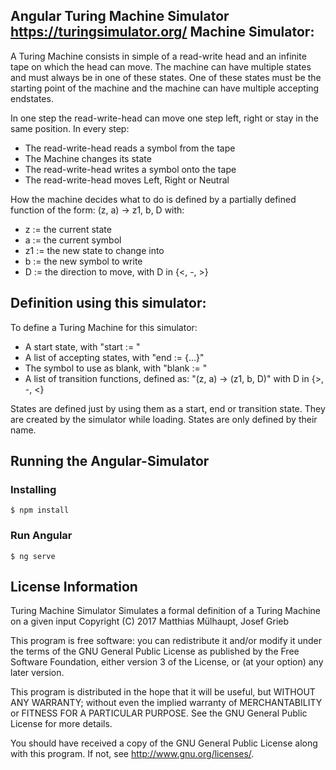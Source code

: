 Angular Turing Machine Simulator
https://turingsimulator.org/
Machine Simulator:
-------------------
A Turing Machine consists in simple of a read-write head and an infinite tape on which the head can move.
The machine can have multiple states and must always be in one of these states.
One of these states must be the starting point of the machine and the machine can have multiple accepting endstates.

In one step the read-write-head can move one step left, right or stay in the same position.
In every step:
 - The read-write-head reads a symbol from the tape
 - The Machine changes its state
 - The read-write-head writes a symbol onto the tape
 - The read-write-head moves Left, Right or Neutral
 
How the machine decides what to do is defined by a partially defined function of the form: (z, a) -> z1, b, D with:
 - z  := the current state
 - a  := the current symbol
 - z1 := the new state to change into
 - b  := the new symbol to write
 - D  := the direction to move, with D in {<, -, >}
 
Definition using this simulator:
--------------------------------
To define a Turing Machine for this simulator:
  - A start state, with "start := "
  - A list of accepting states, with "end := {...}"
  - The symbol to use as blank, with "blank := "
  - A list of transition functions, defined as: "(z, a) -> (z1, b, D)" with D in {>, -, <}

States are defined just by using them as a start, end or transition state. They are created by the simulator while loading. States are only defined by their name.

Running the Angular-Simulator
--------------------------------
### Installing
```shell
$ npm install
```
### Run Angular
```shell
$ ng serve
```
License Information
-------------------
Turing Machine Simulator
Simulates a formal definition of a Turing Machine on a given input
Copyright (C) 2017  Matthias Mülhaupt, Josef Grieb

This program is free software: you can redistribute it and/or modify
it under the terms of the GNU General Public License as published by
the Free Software Foundation, either version 3 of the License, or
(at your option) any later version.

This program is distributed in the hope that it will be useful,
but WITHOUT ANY WARRANTY; without even the implied warranty of
MERCHANTABILITY or FITNESS FOR A PARTICULAR PURPOSE.  See the
GNU General Public License for more details.

You should have received a copy of the GNU General Public License
along with this program.  If not, see <http://www.gnu.org/licenses/>.

